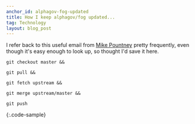```yaml
---
anchor_id: alphagov-fog-updated
title: How I keep alphagov/fog updated...
tag: Technology
layout: blog_post
---
```


I refer back to this useful email from <a href="https://www.twitter.com/mikepea">Mike Pountney</a> pretty frequently, even though it's easy enough to look up, so thought I'd save it here.

```
git checkout master &&

git pull &&

git fetch upstream &&

git merge upstream/master &&

git push
```
{:.code-sample}

